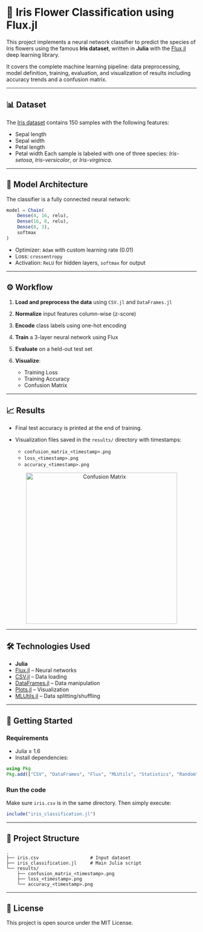 # 🌸 Iris Flower Classification using Flux.jl

This project implements a neural network classifier to predict the species of Iris flowers using the famous **Iris dataset**, written in **Julia** with the [Flux.jl](https://fluxml.ai/) deep learning library.

It covers the complete machine learning pipeline: data preprocessing, model definition, training, evaluation, and visualization of results including accuracy trends and a confusion matrix.

---

## 📊 Dataset

The [Iris dataset](https://archive.ics.uci.edu/ml/datasets/iris) contains 150 samples with the following features:

* Sepal length
* Sepal width
* Petal length
* Petal width
  Each sample is labeled with one of three species: *Iris-setosa*, *Iris-versicolor*, or *Iris-virginica*.

---

## 🧠 Model Architecture

The classifier is a fully connected neural network:

```julia
model = Chain(
    Dense(4, 16, relu),
    Dense(16, 8, relu),
    Dense(8, 3),
    softmax
)
```

* Optimizer: `Adam` with custom learning rate (0.01)
* Loss: `crossentropy`
* Activation: `ReLU` for hidden layers, `softmax` for output

---

## ⚙️ Workflow

1. **Load and preprocess the data** using `CSV.jl` and `DataFrames.jl`
2. **Normalize** input features column-wise (z-score)
3. **Encode** class labels using one-hot encoding
4. **Train** a 3-layer neural network using Flux
5. **Evaluate** on a held-out test set
6. **Visualize**:

   * Training Loss
   * Training Accuracy
   * Confusion Matrix

---

## 📈 Results

* Final test accuracy is printed at the end of training.
* Visualization files saved in the `results/` directory with timestamps:

  * `confusion_matrix_<timestamp>.png`
  * `loss_<timestamp>.png`
  * `accuracy_<timestamp>.png`

<p align="center">
  <img src="results/example_confusion_matrix.png" width="400" alt="Confusion Matrix">
</p>

---

## 🛠 Technologies Used

* **Julia**
* [Flux.jl](https://fluxml.ai/) – Neural networks
* [CSV.jl](https://github.com/JuliaData/CSV.jl) – Data loading
* [DataFrames.jl](https://github.com/JuliaData/DataFrames.jl) – Data manipulation
* [Plots.jl](http://docs.juliaplots.org/latest/) – Visualization
* [MLUtils.jl](https://github.com/FluxML/MLUtils.jl) – Data splitting/shuffling

---

## 🚀 Getting Started

### Requirements

* Julia ≥ 1.6
* Install dependencies:

```julia
using Pkg
Pkg.add(["CSV", "DataFrames", "Flux", "MLUtils", "Statistics", "Random", "Plots"])
```

### Run the code

Make sure `iris.csv` is in the same directory. Then simply execute:

```julia
include("iris_classification.jl")
```

---

## 📁 Project Structure

```
.
├── iris.csv                   # Input dataset
├── iris_classification.jl     # Main Julia script
└── results/
    ├── confusion_matrix_<timestamp>.png
    ├── loss_<timestamp>.png
    └── accuracy_<timestamp>.png
```

---

## 📌 License

This project is open source under the MIT License.

